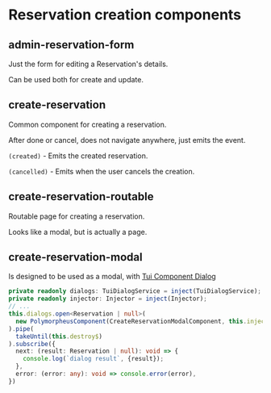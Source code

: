 # Reservation creation components

## admin-reservation-form
Just the form for editing a Reservation's details.

Can be used both for create and update.

## create-reservation
Common component for creating a reservation.

After done or cancel, does not navigate anywhere, just
emits the event.

`(created)` - Emits the created reservation.

`(cancelled)` - Emits when the user cancels the creation.

## create-reservation-routable
Routable page for creating a reservation.

Looks like a modal, but is actually a page.

## create-reservation-modal
Is designed to be used as a modal, with
[Tui Component Dialog](https://taiga-ui.dev/components/dialog#data)

```ts
private readonly dialogs: TuiDialogService = inject(TuiDialogService);
private readonly injector: Injector = inject(Injector);
// ...
this.dialogs.open<Reservation | null>(
  new PolymorpheusComponent(CreateReservationModalComponent, this.injector),
).pipe(
  takeUntil(this.destroy$)
).subscribe({
  next: (result: Reservation | null): void => {
    console.log(`dialog result`, {result});
  },
  error: (error: any): void => console.error(error),
})
```